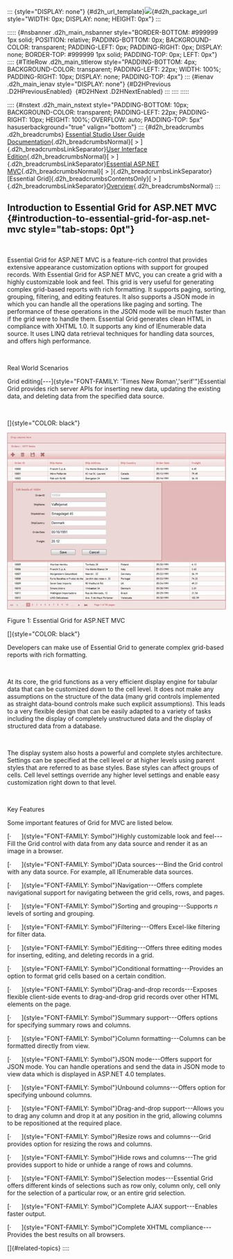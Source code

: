 ::: {style="DISPLAY: none"}
[](ms-xhelp:///?Id=d2h_url_template){#d2h_url_template}![](!package_url!){#d2h_package_url style="WIDTH: 0px; DISPLAY: none; HEIGHT: 0px"}
:::

::::: {#nsbanner .d2h_main_nsbanner style="BORDER-BOTTOM: #999999 1px solid; POSITION: relative; PADDING-BOTTOM: 0px; BACKGROUND-COLOR: transparent; PADDING-LEFT: 0px; PADDING-RIGHT: 0px; DISPLAY: none; BORDER-TOP: #999999 1px solid; PADDING-TOP: 0px; LEFT: 0px"}
:::: {#TitleRow .d2h_main_titlerow style="PADDING-BOTTOM: 4px; BACKGROUND-COLOR: transparent; PADDING-LEFT: 22px; WIDTH: 100%; PADDING-RIGHT: 10px; DISPLAY: none; PADDING-TOP: 4px"}
::: {#ienav .d2h_main_ienav style="DISPLAY: none"}
[](ms-xhelp:///?Id=5fa7be52-b8e1-4612-b2db-a9fc9574e729){#D2HPrevious .D2HPreviousEnabled}  [](ms-xhelp:///?Id=40518d58-4a76-4075-be4f-a5a6c09bfa90){#D2HNext .D2HNextEnabled}
:::
::::
:::::

:::: {#nstext .d2h_main_nstext style="PADDING-BOTTOM: 10px; BACKGROUND-COLOR: transparent; PADDING-LEFT: 22px; PADDING-RIGHT: 10px; HEIGHT: 100%; OVERFLOW: auto; PADDING-TOP: 5px" hasuserbackground="true" valign="bottom"}
::: {#d2h_breadcrumbs .d2h_breadcrumbs}
[Essential Studio User Guide Documentation](ms-xhelp:///?Id=12457748-09e3-4d74-a240-8e049cedf030){.d2h_breadcrumbsNormal}[ \> ]{.d2h_breadcrumbsLinkSeparator}[User Interface Edition](ms-xhelp:///?Id=c29296b7-531c-413b-a0ec-488ca1f7f669){.d2h_breadcrumbsNormal}[ \> ]{.d2h_breadcrumbsLinkSeparator}[Essential ASP.NET MVC](ms-xhelp:///?Id=4b14e7d1-65c4-4f67-b1aa-2c37709905a5){.d2h_breadcrumbsNormal}[ \> ]{.d2h_breadcrumbsLinkSeparator}[Essential Grid]{.d2h_breadcrumbsContentsOnly}[ \> ]{.d2h_breadcrumbsLinkSeparator}[Overview](ms-xhelp:///?Id=5fa7be52-b8e1-4612-b2db-a9fc9574e729){.d2h_breadcrumbsNormal}
:::

## Introduction to Essential Grid for ASP.NET MVC {#introduction-to-essential-grid-for-asp.net-mvc style="tab-stops: 0pt"}

 

Essential Grid for ASP.NET MVC is a feature-rich control that provides extensive appearance customization options with support for grouped records. With Essential Grid for ASP.NET MVC, you can create a grid with a highly customizable look and feel. This grid is very useful for generating complex grid-based reports with rich formatting. It supports paging, sorting, grouping, filtering, and editing features. It also supports a JSON mode in which you can handle all the operations like paging and sorting. The performance of these operations in the JSON mode will be much faster than if the grid were to handle them. Essential Grid generates clean HTML in compliance with XHTML 1.0. It supports any kind of IEnumerable data source. It uses LINQ data retrieval techniques for handling data sources, and offers high performance.

 

Real World Scenarios

Grid editing[---]{style="FONT-FAMILY: 'Times New Roman','serif'"}Essential Grid provides rich server APIs for inserting new data, updating the existing data, and deleting data from the specified data source.

 

[]{style="COLOR: black"} 

![](ImagesExt/image58_0.jpg)

Figure 1: Essential Grid for ASP.NET MVC

[]{style="COLOR: black"} 

Developers can make use of Essential Grid to generate complex grid-based reports with rich formatting.

 

At its core, the grid functions as a very efficient display engine for tabular data that can be customized down to the cell level. It does not make any assumptions on the structure of the data (many grid controls implemented as straight data-bound controls make such explicit assumptions). This leads to a very flexible design that can be easily adapted to a variety of tasks including the display of completely unstructured data and the display of structured data from a database.

 

The display system also hosts a powerful and complete styles architecture. Settings can be specified at the cell level or at higher levels using parent styles that are referred to as base styles. Base styles can affect groups of cells. Cell level settings override any higher level settings and enable easy customization right down to that level.

 

Key Features

Some important features of Grid for MVC are listed below.

[·      ]{style="FONT-FAMILY: Symbol"}Highly customizable look and feel---Fill the Grid control with data from any data source and render it as an image in a browser.

[·      ]{style="FONT-FAMILY: Symbol"}Data sources---Bind the Grid control with any data source. For example, all IEnumerable data sources.

[·      ]{style="FONT-FAMILY: Symbol"}Navigation---Offers complete navigational support for navigating between the grid cells, rows, and pages.

[·      ]{style="FONT-FAMILY: Symbol"}Sorting and grouping---Supports *n* levels of sorting and grouping.

[·      ]{style="FONT-FAMILY: Symbol"}Filtering---Offers Excel-like filtering for filter data.

[·      ]{style="FONT-FAMILY: Symbol"}Editing---Offers three editing modes for inserting, editing, and deleting records in a grid.

[·      ]{style="FONT-FAMILY: Symbol"}Conditional formatting---Provides an option to format grid cells based on a certain condition.

[·      ]{style="FONT-FAMILY: Symbol"}Drag-and-drop records---Exposes flexible client-side events to drag-and-drop grid records over other HTML elements on the page.

[·      ]{style="FONT-FAMILY: Symbol"}Summary support---Offers options for specifying summary rows and columns.

[·      ]{style="FONT-FAMILY: Symbol"}Column formatting---Columns can be formatted directly from view.

[·      ]{style="FONT-FAMILY: Symbol"}JSON mode---Offers support for JSON mode. You can handle operations and send the data in JSON mode to view data which is displayed in ASP.NET 4.0 templates.

[·      ]{style="FONT-FAMILY: Symbol"}Unbound columns---Offers option for specifying unbound columns.

[·      ]{style="FONT-FAMILY: Symbol"}Drag-and-drop support---Allows you to drag any column and drop it at any position in the grid, allowing columns to be repositioned at the required place.

[·      ]{style="FONT-FAMILY: Symbol"}Resize rows and columns---Grid provides option for resizing the rows and columns.

[·      ]{style="FONT-FAMILY: Symbol"}Hide rows and columns---The grid provides support to hide or unhide a range of rows and columns.

[·      ]{style="FONT-FAMILY: Symbol"}Selection modes---Essential Grid offers different kinds of selections such as row only, column only, cell only for the selection of a particular row, or an entire grid selection.

[·      ]{style="FONT-FAMILY: Symbol"}Complete AJAX support---Enables faster output.

[·      ]{style="FONT-FAMILY: Symbol"}Complete XHTML compliance---Provides the best results on all browsers.

[]{#related-topics}
::::
